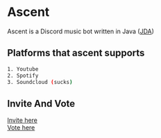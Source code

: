 # Ascent

Ascent is a Discord music bot written in Java ([JDA](https://github.com/DV8FromTheWorld/JDA)) 


## Platforms that ascent supports

```bash
1. Youtube
2. Spotify
3. Soundcloud (sucks)
```

## Invite And Vote
[Invite here](https://discord.com/api/oauth2/authorize?client_id=852825512602370048&permissions=284188572113&scope=bot)\
[Vote here](https://top.gg/bot/852825512602370048)
